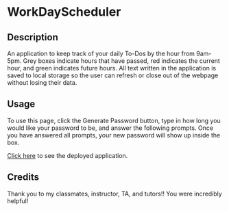 # WorkDayScheduler

## Description
An application to keep track of your daily To-Dos by the hour from 9am-5pm. Grey boxes indicate hours that have passed, red indicates the current hour, and green indicates future hours. All text written in the application is saved to local storage so the user can refresh or close out of the webpage without losing their data.

## Usage

To use this page, click the Generate Password button, type in how long you would like your password to be, and answer the following prompts. Once you have answered all prompts, your new password will show up inside the box.

<!-- ![screenshot of Deployed Application](./Assets/images/password_gen_01.jpg) :::: CHANGE THIS LINK :::: -->


[Click here](https://emilymclean94.github.io/password_generator/) to see the deployed application.

## Credits

Thank you to my classmates, instructor, TA, and tutors!! You were incredibly helpful!


